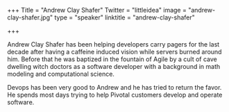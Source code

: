 +++
Title = "Andrew Clay Shafer"
Twitter = "littleidea"
image = "andrew-clay-shafer.jpg"
type = "speaker"
linktitle = "andrew-clay-shafer"

+++

Andrew Clay Shafer has been helping developers carry pagers for the last decade after having a caffeine induced vision while servers burned around him. Before that he was baptized in the fountain of Agile by a cult of cave dwelling witch doctors as a software developer with a background in math modeling and computational science.

Devops has been very good to Andrew and he has tried to return the favor. He spends most days trying to help Pivotal customers develop and operate software.
